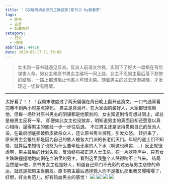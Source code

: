 ```yaml
---
title: '《攻略病娇反派的正确姿势[穿书]》by躺春茶'
tags:
  - 穿书
  - 古言
  - 妖魔鬼怪
category:
  - 扫文
  - Ⅰ强推
abbrlink: 44426
date: 2020-08-17 11:30:08
---
```

<meta name="referrer" content="no-referrer" />

> 女主刚一穿书就遇见反派。反派人前温文尔雅，实则下了好大一盘棋在背后谋害人命。男女主和原书男女主碰巧一同上路，女主不忍男主最后落下悲惨的结局，一路上都想阻止他害人可惜未果。随着男主的过去渐渐揭晓，才发现这一切皆有隐情。
<!-- more -->

---
太好看了！！ ！我周末瞎度过了两天偏偏在周日晚上翻开这篇文，一口气通宵看完睡不到两小时差点猝死。
男主是真滴坏，在大家面前装好人，大家都很信赖他，但每一场针对原书男主的阴谋都是他策划的，女主知道剧情有想过阻止，却总是被男主反将一军。
即便如此女主也没放弃，明知道男主的真面目却还愿意以真心相待，逼得男主的底线一步一步往后退。
不过男主还是坚持贯彻自己的反派人设，在最后彻底撕破脸皮欲杀众人，还让原书男主濒死，引发众怒。 转折来了，原来男主会报社都是因为自己的族人被各大门派的长老们灭门。年轻的道士们不知情，就算后来知情了也怒为什么要牵扯无辜的人下水（啊这也确实......）反正就很虐啊，男主最后的计划失败，反派终将被正道人士击杀，在一片欢呼声中，只有女主跌跌撞撞地跑向倒在血泊里的男主。看到这里我整个人哭得喘不上气来。
结局当然是he啦，原书男女主也是好人，知道自己师门不光彩的过去与男主悲惨的命运，就还是把男主当朋友。原书男主最后选择救人而不是报仇那里我又嘤嘤嘤了，好燃，好主角范儿，好有热血男主的感觉！
![](https://wx4.sinaimg.cn/mw690/0069kFhhgy1ghu75tvq9wj30n01ds7wi.jpg)
![](https://wx4.sinaimg.cn/mw690/0069kFhhgy1ghu76cfkq8j30n01ds7wi.jpg)
![](https://wx1.sinaimg.cn/mw690/0069kFhhgy1ghu76y47c9j30n01ds7wi.jpg)
![](https://wx3.sinaimg.cn/mw690/0069kFhhgy1ghu759gjo7j30n01ds7wi.jpg)
